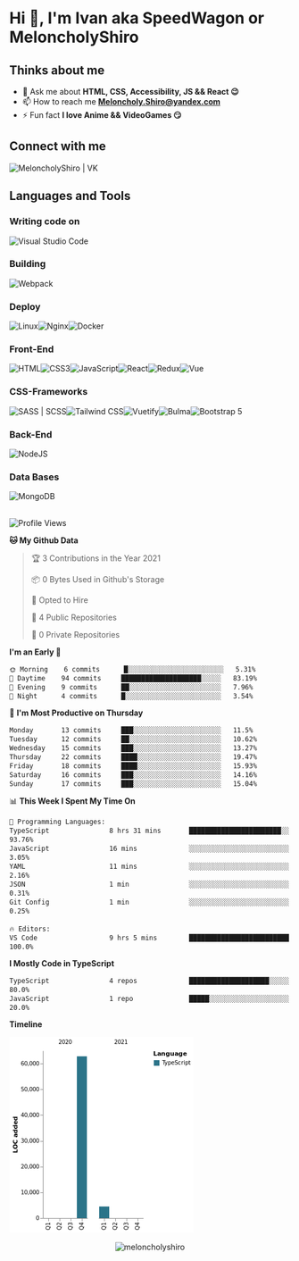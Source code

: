 # Hi 👋, I'm Ivan aka SpeedWagon or MeloncholyShiro

## Thinks about me

- 💬 Ask me about **HTML, CSS, Accessibility, JS && React 😉**
- 📫 How to reach me **Meloncholy.Shiro@yandex.com**
- ⚡ Fun fact **I love Anime && VideoGames 😏**

## Connect with me

[<img align="left" alt="MeloncholyShiro | VK" height="25px" src="https://api.iconify.design/cib:vk.svg" />][vk]

<br />

## Languages and Tools

### Writing code on

[<img align="left" alt="Visual Studio Code" height="25px" src="https://api.iconify.design/logos:visual-studio-code.svg" />][#]

<br />

### Building

[<img align="left" alt="Webpack" height="25px" src="https://api.iconify.design/logos:webpack.svg" />][#]

<br />

### Deploy

[<img align="left" alt="Linux" height="25px" src="https://api.iconify.design/cib:linux.svg" />][#]
[<img align="left" alt="Nginx" height="25px" src="https://api.iconify.design/logos:nginx.svg" />][#]
[<img align="left" alt="Docker" height="25px" src="https://api.iconify.design/logos:docker-icon.svg" />][#]

<br />

### Front-End

[<img align="left" alt="HTML" height="25px" src="https://api.iconify.design/logos:html-5.svg" />][#]
[<img align="left" alt="CSS3" height="25px" src="https://api.iconify.design/logos:css-3.svg" />][#]
[<img align="left" alt="JavaScript" height="25px" src="https://api.iconify.design/logos:javascript.svg" />][#]
[<img align="left" alt="React" height="25px" src="https://api.iconify.design/logos:react.svg" />][#]
[<img align="left" alt="Redux" height="25px" src="https://api.iconify.design/logos:redux.svg" />][#]
[<img align="left" alt="Vue" height="25px" src="https://api.iconify.design/logos:vue.svg" />][#]

<br />

### CSS-Frameworks

[<img align="left" alt="SASS | SCSS" height="25px" src="https://api.iconify.design/logos:sass.svg" />][#]
[<img align="left" alt="Tailwind CSS" height="25px" src="https://api.iconify.design/logos:tailwindcss-icon.svg" />][#]
[<img align="left" alt="Vuetify" height="25px" src="https://api.iconify.design/logos:vuetify.svg" />][#]
[<img align="left" alt="Bulma" height="25px" src="https://api.iconify.design/logos:bulma.svg" />][#]
[<img align="left" alt="Bootstrap 5" height="25px" src="https://api.iconify.design/logos:bootstrap.svg" />][#]

<br />

### Back-End

[<img align="left" alt="NodeJS" height="25px" src="https://api.iconify.design/logos:nodejs-icon.svg" />][#]

<br />

### Data Bases

[<img align="left" alt="MongoDB" height="25px" src="https://api.iconify.design/logos:mongodb.svg" />][#]

<br />

<br />

<!--START_SECTION:waka-->
![Profile Views](http://img.shields.io/badge/Profile%20Views-0-blue)

**🐱 My Github Data** 

> 🏆 3 Contributions in the Year 2021
 > 
> 📦 0 Bytes Used in Github's Storage 
 > 
> 💼 Opted to Hire
 > 
> 📜 4 Public Repositories 
 > 
> 🔑 0 Private Repositories  
 > 
**I'm an Early 🐤** 

```text
🌞 Morning    6 commits      █░░░░░░░░░░░░░░░░░░░░░░░░   5.31% 
🌆 Daytime    94 commits     ████████████████████░░░░░   83.19% 
🌃 Evening    9 commits      ██░░░░░░░░░░░░░░░░░░░░░░░   7.96% 
🌙 Night      4 commits      █░░░░░░░░░░░░░░░░░░░░░░░░   3.54%

```
📅 **I'm Most Productive on Thursday** 

```text
Monday       13 commits     ███░░░░░░░░░░░░░░░░░░░░░░   11.5% 
Tuesday      12 commits     ██░░░░░░░░░░░░░░░░░░░░░░░   10.62% 
Wednesday    15 commits     ███░░░░░░░░░░░░░░░░░░░░░░   13.27% 
Thursday     22 commits     ████░░░░░░░░░░░░░░░░░░░░░   19.47% 
Friday       18 commits     ████░░░░░░░░░░░░░░░░░░░░░   15.93% 
Saturday     16 commits     ███░░░░░░░░░░░░░░░░░░░░░░   14.16% 
Sunday       17 commits     ███░░░░░░░░░░░░░░░░░░░░░░   15.04%

```


📊 **This Week I Spent My Time On** 

```text
💬 Programming Languages: 
TypeScript               8 hrs 31 mins       ███████████████████████░░   93.76% 
JavaScript               16 mins             ░░░░░░░░░░░░░░░░░░░░░░░░░   3.05% 
YAML                     11 mins             ░░░░░░░░░░░░░░░░░░░░░░░░░   2.16% 
JSON                     1 min               ░░░░░░░░░░░░░░░░░░░░░░░░░   0.31% 
Git Config               1 min               ░░░░░░░░░░░░░░░░░░░░░░░░░   0.25%

🔥 Editors: 
VS Code                  9 hrs 5 mins        █████████████████████████   100.0%

```

**I Mostly Code in TypeScript** 

```text
TypeScript               4 repos             ████████████████████░░░░░   80.0% 
JavaScript               1 repo              █████░░░░░░░░░░░░░░░░░░░░   20.0%

```


**Timeline**

![Chart not found](https://raw.githubusercontent.com/MeloncholyShiro/MeloncholyShiro/master/charts/bar_graph.png) 


<!--END_SECTION:waka-->

<p align="center"> <img src="https://komarev.com/ghpvc/?username=meloncholyshiro" alt="meloncholyshiro" /> </p>

[website]: https://meloncholyshiro.github.io
[twitter]: https://twitter.com/
[youtube]: https://youtube.com/
[vk]: https://vk.com/speedwagon_s
[instagram]: https://instagram.com/
[linkedin]: https://linkedin.com/in/
[#]: https://github.com/MeloncholyShiro
